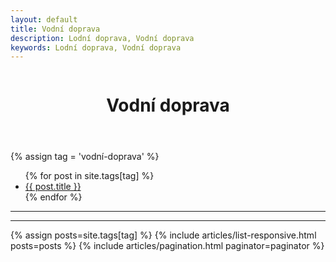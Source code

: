 ```yaml
---
layout: default
title: Vodní doprava
description: Lodní doprava, Vodní doprava
keywords: Lodní doprava, Vodní doprava
---
```



<div class="row">
  <div class="columns">
    <div class="o-section">
      <div class="o-section-inner">
          <header class="c-page-header">
            <h1 itemprop="headline" class="c-page-title">Vodní doprava</h1>
          </header>
          {% assign tag = 'vodní-doprava'  %}
          <ul>
          {% for post in site.tags[tag] %}
            <li><a href="{{ post.url }}">{{ post.title }}</a></li>{% endfor %}
          </ul><hr><hr>
         {% assign posts=site.tags[tag] %} 
         {% include articles/list-responsive.html posts=posts %}
         {% include articles/pagination.html paginator=paginator %}
      </div>
    </div>
  </div>
</div>

